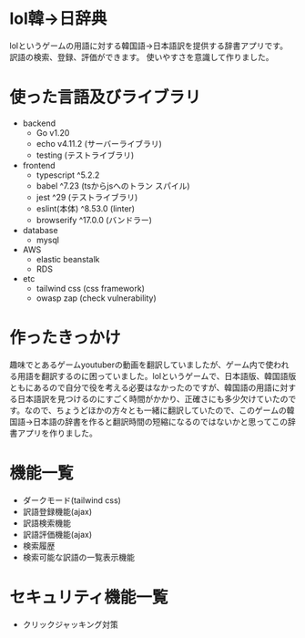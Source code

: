 # lol韓->日辞典
lolというゲームの用語に対する韓国語->日本語訳を提供する辞書アプリです。
訳語の検索、登録、評価ができます。
使いやすさを意識して作りました。

# 使った言語及びライブラリ
 - backend
      - Go v1.20
      - echo v4.11.2 (サーバーライブラリ)
      - testing (テストライブラリ)
 - frontend
      - typescript ^5.2.2
      - babel ^7.23 (tsからjsへのトラン   スパイル)
      - jest ^29 (テストライブラリ)
      - eslint(本体) ^8.53.0 (linter)
      - browserify ^17.0.0 (バンドラー)
 - database
      - mysql 
 - AWS
      - elastic beanstalk
      - RDS
 - etc
      - tailwind css (css framework)
      - owasp zap (check vulnerability)

# 作ったきっかけ
 趣味でとあるゲームyoutuberの動画を翻訳していましたが、ゲーム内で使われる用語を翻訳するのに困っていました。lolというゲームで、日本語版、韓国語版ともにあるので自分で役を考える必要はなかったのですが、韓国語の用語に対する日本語訳を見つけるのにすごく時間がかかり、正確さにも多少欠けていたのです。なので、ちょうどほかの方々とも一緒に翻訳していたので、このゲームの韓国語->日本語の辞書を作ると翻訳時間の短縮になるのではないかと思ってこの辞書アプリを作りました。

# 機能一覧
 - ダークモード(tailwind css)
 - 訳語登録機能(ajax)
 - 訳語検索機能
 - 訳語評価機能(ajax)
 - 検索履歴
 - 検索可能な訳語の一覧表示機能

# セキュリティ機能一覧
 - クリックジャッキング対策